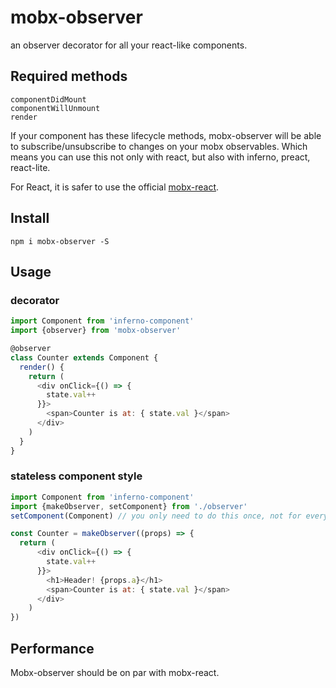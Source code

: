 # mobx-observer

an observer decorator for all your react-like components.

## Required methods

```
componentDidMount
componentWillUnmount
render
```

If your component has these lifecycle methods, mobx-observer will be able to subscribe/unsubscribe to changes on your mobx observables. Which means you can use this not only with react, but also with inferno, preact, react-lite.

For React, it is safer to use the official [mobx-react](https://github.com/mobxjs/mobx-react).

## Install
```
npm i mobx-observer -S
```

## Usage

### decorator
```javascript
import Component from 'inferno-component'
import {observer} from 'mobx-observer'

@observer
class Counter extends Component {
  render() {
    return (
      <div onClick={() => {
        state.val++
      }}>
        <span>Counter is at: { state.val }</span>
      </div>
    )
  }
}
```

### stateless component style
```javascript
import Component from 'inferno-component'
import {makeObserver, setComponent} from './observer'
setComponent(Component) // you only need to do this once, not for every component

const Counter = makeObserver((props) => {
  return (
      <div onClick={() => {
        state.val++
      }}>
        <h1>Header! {props.a}</h1>
        <span>Counter is at: { state.val }</span>
      </div>
    )
})
```

## Performance

Mobx-observer should be on par with mobx-react.
